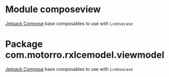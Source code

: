 # Module composeview
[Jetpack Compose](https://developer.android.com/jetpack/compose) base composables to use with 
`LceUsecase`

# Package com.motorro.rxlcemodel.viewmodel
[Jetpack Compose](https://developer.android.com/jetpack/compose) base composables to use with
`LceUsecase`
